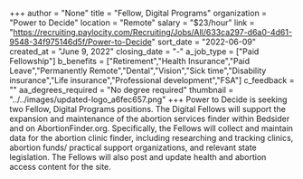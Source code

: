 +++
author = "None"
title = "Fellow, Digital Programs"
organization = "Power to Decide"
location = "Remote"
salary = "$23/hour"
link = "https://recruiting.paylocity.com/Recruiting/Jobs/All/633ca297-d6a0-4d61-9548-34f975146d5f/Power-to-Decide"
sort_date = "2022-06-09"
created_at = "June 9, 2022"
closing_date = "-"
a_job_type = ["Paid Fellowship"]
b_benefits = ["Retirement","Health Insurance","Paid Leave","Permanently Remote","Dental","Vision","Sick time","Disability insurance","Life insurance","Professional development","FSA"]
c_feedback = ""
aa_degrees_required = "No degree required"
thumbnail = "../../images/updated-logo_a6fec657.png"
+++
Power to Decide is seeking two Fellow, Digital Programs positions. The Digital Fellows will support the expansion and maintenance of the abortion services finder within Bedsider and on AbortionFinder.org. Specifically, the Fellows will collect and maintain data for the abortion clinic finder, including researching and tracking clinics, abortion funds/ practical support organizations, and relevant state legislation. The Fellows will also post and update health and abortion access content for the site. 